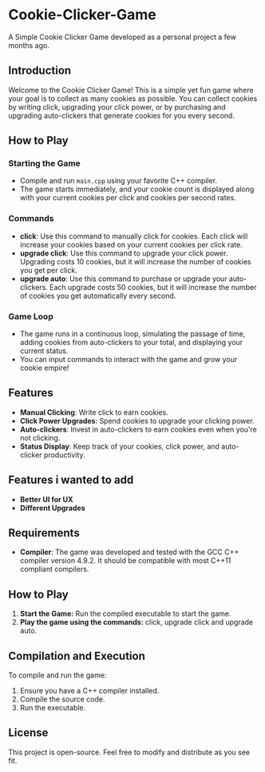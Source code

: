 # Cookie-Clicker-Game
A Simple Cookie Clicker Game developed as a personal project a few months ago.

## Introduction
Welcome to the Cookie Clicker Game! This is a simple yet fun game where your goal is to collect as many cookies as possible. You can collect cookies by writing click, upgrading your click power, or by purchasing and upgrading auto-clickers that generate cookies for you every second.

## How to Play

### Starting the Game
- Compile and run `main.cpp` using your favorite C++ compiler.
- The game starts immediately, and your cookie count is displayed along with your current cookies per click and cookies per second rates.

### Commands
- **click**: Use this command to manually click for cookies. Each click will increase your cookies based on your current cookies per click rate.
- **upgrade click**: Use this command to upgrade your click power. Upgrading costs 10 cookies, but it will increase the number of cookies you get per click.
- **upgrade auto**: Use this command to purchase or upgrade your auto-clickers. Each upgrade costs 50 cookies, but it will increase the number of cookies you get automatically every second.

### Game Loop
- The game runs in a continuous loop, simulating the passage of time, adding cookies from auto-clickers to your total, and displaying your current status.
- You can input commands to interact with the game and grow your cookie empire!

## Features
- **Manual Clicking**: Write click to earn cookies.
- **Click Power Upgrades**: Spend cookies to upgrade your clicking power.
- **Auto-clickers**: Invest in auto-clickers to earn cookies even when you're not clicking.
- **Status Display**: Keep track of your cookies, click power, and auto-clicker productivity.

## Features i wanted to add
- **Better UI for UX**
- **Different Upgrades**

## Requirements

- **Compiler**: The game was developed and tested with the GCC C++ compiler version 4.9.2. It should be compatible with most C++11 compliant compilers.

## How to Play

1. **Start the Game:** Run the compiled executable to start the game.
2. **Play the game using the commands:** click, upgrade click and upgrade auto.

## Compilation and Execution

To compile and run the game:

1. Ensure you have a C++ compiler installed.
2. Compile the source code.
3. Run the executable.

## License

This project is open-source. Feel free to modify and distribute as you see fit.